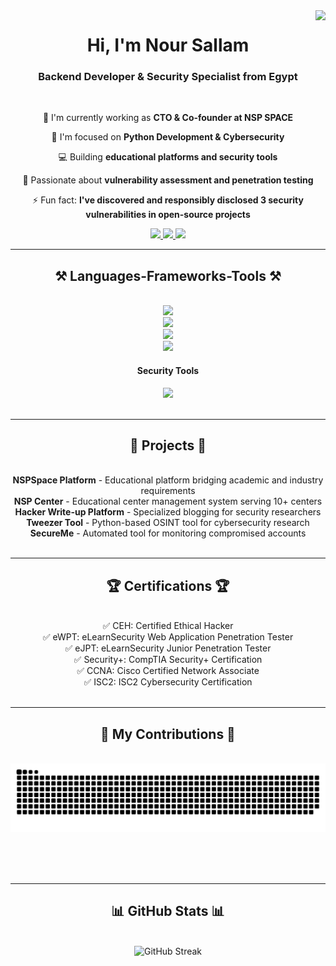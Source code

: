 <img align="right" src="https://visitor-badge.laobi.icu/badge?page_id=noursallam.noursallam" />
<h1 align="center">
    Hi, I'm Nour Sallam
</h1>
<h3 align="center">Backend Developer & Security Specialist from Egypt</h3>
<br/>
<div align="center">
 
 🔭 I'm currently working as **CTO & Co-founder at NSP SPACE**
 
 🌱 I'm focused on **Python Development & Cybersecurity**
 
 💻 Building **educational platforms and security tools**
 
 🔐 Passionate about **vulnerability assessment and penetration testing**

 ⚡ Fun fact: **I've discovered and responsibly disclosed 3 security vulnerabilities in open-source projects**
 
</div>
 
<div align="center"> 
  <a href="mailto:noursallam396@gmail.com">
    <img src="https://img.shields.io/badge/Gmail-333333?style=for-the-badge&logo=gmail&logoColor=red" />
  </a>
  <a href="https://linkedin.com/in/noursallam" target="_blank">
    <img src="https://img.shields.io/badge/LinkedIn-0077B5?style=for-the-badge&logo=linkedin&logoColor=white" target="_blank" />
  </a>
  <a href="https://github.com/noursallam" target="_blank">
    <img src="https://img.shields.io/badge/GitHub-100000?style=for-the-badge&logo=github&logoColor=white" target="_blank" />
  </a>
</div>

<hr/>
 
<h2 align="center">⚒️ Languages-Frameworks-Tools ⚒️</h2>
<br/>
<div align="center">
    <img src="https://skillicons.dev/icons?i=python,flask,django,fastapi" /><br>
    <img src="https://skillicons.dev/icons?i=php,laravel,html,css,bootstrap,tailwind,javascript" /><br>
    <img src="https://skillicons.dev/icons?i=mysql,sqlite,git,docker,linux,aws,nginx" /><br>
    <img src="https://skillicons.dev/icons?i=bash,vscode,github" /><br>
    <h4>Security Tools</h4>
    <img src="https://skillicons.dev/icons?i=kali,metasploit,bash,burpsuite" /><br>
</div>

<br/>
<hr/>

<h2 align="center">🚀 Projects 🚀</h2>
<br/>
<div align="center">
    <b>NSPSpace Platform</b> - Educational platform bridging academic and industry requirements<br>
    <b>NSP Center</b> - Educational center management system serving 10+ centers<br>
    <b>Hacker Write-up Platform</b> - Specialized blogging for security researchers<br>
    <b>Tweezer Tool</b> - Python-based OSINT tool for cybersecurity research<br>
    <b>SecureMe</b> - Automated tool for monitoring compromised accounts<br>
</div>

<br/>
<hr/>

<h2 align="center">🏆 Certifications 🏆</h2>
<br/>
<div align="center">
    ✅ CEH: Certified Ethical Hacker<br>
    ✅ eWPT: eLearnSecurity Web Application Penetration Tester<br>
    ✅ eJPT: eLearnSecurity Junior Penetration Tester<br>
    ✅ Security+: CompTIA Security+ Certification<br>
    ✅ CCNA: Cisco Certified Network Associate<br>
    ✅ ISC2: ISC2 Cybersecurity Certification<br>
</div>

<br/>
<hr/>

<div align="center">
  <h2>🐍 My Contributions 🐍</h2>
  <br>
  <img alt="snake eating my contributions" src="https://raw.githubusercontent.com/salesp07/salesp07/output/github-contribution-grid-snake.svg" />
  
  <br/><br/><br/>
</div>
<hr/>

<h2 align="center">📊 GitHub Stats 📊</h2>
<br>
<div align="center">
  <img src="https://github-readme-streak-stats.herokuapp.com/?user=noursallam&theme=tokyonight" alt="GitHub Streak" />
</div>
